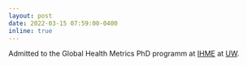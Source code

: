 ```yaml
---
layout: post
date: 2022-03-15 07:59:00-0400
inline: true
---
```


Admitted to the Global Health Metrics PhD programm at [IHME](https://www.healthdata.org) at [UW](https://www.washington.edu).
